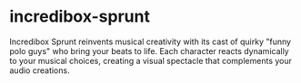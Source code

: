 # incredibox-sprunt
Incredibox Sprunt reinvents musical creativity with its cast of quirky "funny polo guys" who bring your beats to life. Each character reacts dynamically to your musical choices, creating a visual spectacle that complements your audio creations.

